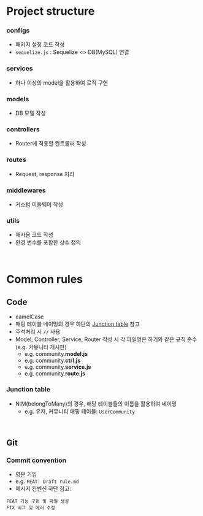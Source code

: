 # Project structure

### configs

- 패키지 설정 코드 작성
- `sequelize.js` : Sequelize <> DB(MySQL) 연결

### services

- 하나 이상의 model을 활용하여 로직 구현

### models

- DB 모델 작성

### controllers

- Router에 적용할 컨트롤러 작성

### routes

- Request, response 처리

### middlewares

- 커스텀 미들웨어 작성

### utils

- 재사용 코드 작성
- 환경 변수를 포함한 상수 정의

<br/>

# Common rules

## Code

- camelCase
- 매핑 테이블 네이밍의 경우 하단의 [Junction table](#-Junction-table) 참고
- 주석처리 시 `//` 사용
- Model, Controller, Service, Router 작성 시 각 파일명은 하기와 같은 규칙 준수 (e.g. 커뮤니티 게시판)
  - e.g. community.**model.js**
  - e.g. community.**ctrl.js**
  - e.g. community.**service.js**
  - e.g. community.**route.js**

### Junction table

- N:M(belongToMany)의 경우, 해당 테이블들의 이름을 활용하여 네이밍
  - e.g. 유저, 커뮤니티 매핑 테이블: `UserCommunity`

<br/>

## Git

### Commit convention

- 영문 기입
- e.g. `FEAT: Draft rule.md`
- 메시지 컨벤션 하단 참고:

```
FEAT 기능 구현 및 파일 생성
FIX 버그 및 에러 수정
```
